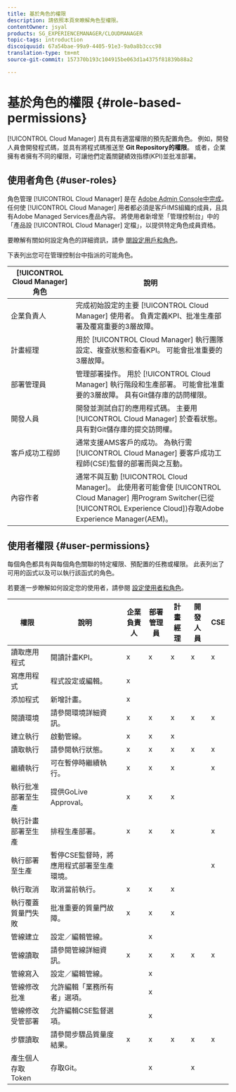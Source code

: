 ```yaml
---
title: 基於角色的權限
description: 請依照本頁來瞭解角色型權限。
contentOwner: jsyal
products: SG_EXPERIENCEMANAGER/CLOUDMANAGER
topic-tags: introduction
discoiquuid: 67a54bae-99a9-4405-91e3-9a0a8b3ccc98
translation-type: tm+mt
source-git-commit: 157370b193c104915be063d1a4375f81839b88a2

---
```



# 基於角色的權限 {#role-based-permissions}

[!UICONTROL Cloud Manager] 具有具有適當權限的預先配置角色。 例如，開發人員會開發程式碼，並具有將程式碼推送至 **Git Repository的權限**。 或者，企業擁有者擁有不同的權限，可讓他們定義關鍵績效指標(KPI)並批准部署。

## 使用者角色 {#user-roles}

角色管理 [!UICONTROL Cloud Manager] 是在 [Adobe Admin Console中完成](https://helpx.adobe.com/enterprise/using/admin-console.html)。 任何使 [!UICONTROL Cloud Manager] 用者都必須是客戶IMS組織的成員，且具有Adobe Managed Services產品內容。 將使用者新增至「管理控制台」中的「產品設 [!UICONTROL Cloud Manager] 定檔」，以提供特定角色成員資格。

要瞭解有關如何設定角色的詳細資訊，請參 [閱設定用戶和角色](setting-up-users-and-roles.md)。

下表列出您可在管理控制台中指派的可能角色。

| **[!UICONTROL Cloud Manager]角色&#x200B;** | **說明** |
|---|---|
| 企業負責人 | 完成初始設定的主要 [!UICONTROL Cloud Manager] 使用者。 負責定義KPI、批准生產部署及覆寫重要的3層故障。 |
| 計畫經理 | 用於 [!UICONTROL Cloud Manager] 執行團隊設定、複查狀態和查看KPI。 可能會批准重要的3層故障。 |
| 部署管理員 | 管理部署操作。 用於 [!UICONTROL Cloud Manager] 執行階段和生產部署。 可能會批准重要的3層故障。 具有Git儲存庫的訪問權限。 |
| 開發人員 | 開發並測試自訂的應用程式碼。 主要用 [!UICONTROL Cloud Manager] 於查看狀態。 具有對Git儲存庫的提交訪問權。 |
| 客戶成功工程師 | 通常支援AMS客戶的成功。 為執行需 [!UICONTROL Cloud Manager] 要客戶成功工程師(CSE)監督的部署而與之互動。 |
| 內容作者 | 通常不與互動 [!UICONTROL Cloud Manager]。 此使用者可能會使 [!UICONTROL Cloud Manager] 用Program Switcher(已從 [!UICONTROL Experience Cloud])存取Adobe Experience Manager(AEM)。 |

## 使用者權限 {#user-permissions}

每個角色都具有與每個角色關聯的特定權限、預配置的任務或權限。 此表列出了可用的函式以及可以執行該函式的角色。

若要進一步瞭解如何設定您的使用者，請參閱 [設定使用者和角色](setting-up-users-and-roles.md)。

| 權限 | 說明 | 企業負責人 | 部署管理員 | 計畫經理 | 開發人員 | CSE |
|--- |--- |--- |--- |--- |--- |--- |
| 讀取應用程式 | 閱讀計畫KPI。 | x | x | x | x | x |
| 寫應用程式 | 程式設定或編輯。 | x |  |  |  |  |
| 添加程式 | 新增計畫。 | x |  |  |  |  |
| 閱讀環境 | 請參閱環境詳細資訊。 | x | x | x | x | x |
| 建立執行 | 啟動管線。 | x | x | x |  |  |
| 讀取執行 | 請參閱執行狀態。 | x | x | x | x | x |
| 繼續執行 | 可在暫停時繼續執行。 | x | x | x |  | x |
| 執行批准部署至生產 | 提供GoLive Approval。 | x | x | x |  |  |
| 執行計畫部署至生產 | 排程生產部署。 | x | x | x |  | x |
| 執行部署至生產 | 暫停CSE監督時，將應用程式部署至生產環境。 |  |  |  |  | x |
| 執行取消 | 取消當前執行。 | x | x | x |  |  |
| 執行覆蓋質量門失敗 | 批准重要的質量門故障。 | x | x | x |  |  |
| 管線建立 | 設定／編輯管線。 |  | x |  |  |  |
| 管線讀取 | 請參閱管線詳細資訊。 | x | x | x | x | x |
| 管線寫入 | 設定／編輯管線。 |  | x |  |  |  |
| 管線修改批准 | 允許編輯「業務所有者」選項。 |  | x |  |  |  |
| 管線修改受管部署 | 允許編輯CSE監督選項。 |  | x |  |  |  |
| 步驟讀取 | 請參閱步驟品質量度結果。 | x | x | x | x | x |
| 產生個人存取Token | 存取Git。 |  | x |  | x |  |

